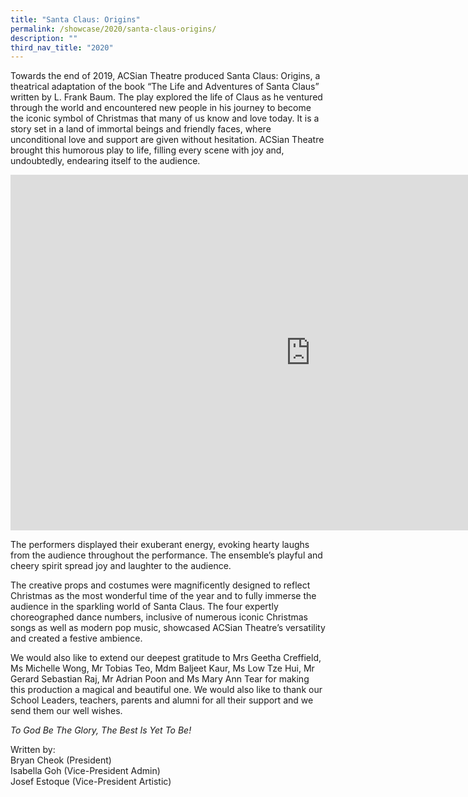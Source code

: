 ```yaml
---
title: "Santa Claus: Origins"
permalink: /showcase/2020/santa-claus-origins/
description: ""
third_nav_title: "2020"
---
```

Towards the end of 2019, ACSian Theatre produced Santa Claus: Origins, a theatrical adaptation of the book “The Life and Adventures of Santa Claus” written by L. Frank Baum. The play explored the life of Claus as he ventured through the world and encountered new people in his journey to become the iconic symbol of Christmas that many of us know and love today. It is a story set in a land of immortal beings and friendly faces, where unconditional love and support are given without hesitation. ACSian Theatre brought this humorous play to life, filling every scene with joy and, undoubtedly, endearing itself to the audience.

<iframe allowfullscreen="true" height="569" width="960" frameborder="0" src="https://docs.google.com/presentation/d/e/2PACX-1vSKtYZamEvVAZ6R4YU1KWMuMQUKLki1SASWriTgwZKUeiifnx4amVZNKaZUsXLSHyefPDVU5nZ-Cq7q/embed?start=false&amp;loop=false&amp;delayms=3000"></iframe>

The performers displayed their exuberant energy, evoking hearty laughs from the audience throughout the performance. The ensemble’s playful and cheery spirit spread joy and laughter to the audience.

  

The creative props and costumes were magnificently designed to reflect Christmas as the most wonderful time of the year and to fully immerse the audience in the sparkling world of Santa Claus. The four expertly choreographed dance numbers, inclusive of numerous iconic Christmas songs as well as modern pop music, showcased ACSian Theatre’s versatility and created a festive ambience.

  

We would also like to extend our deepest gratitude to Mrs Geetha Creffield, Ms Michelle Wong, Mr Tobias Teo, Mdm Baljeet Kaur, Ms Low Tze Hui, Mr Gerard Sebastian Raj, Mr Adrian Poon and Ms Mary Ann Tear for making this production a magical and beautiful one. We would also like to thank our School Leaders, teachers, parents and alumni for all their support and we send them our well wishes.

  

_To God Be The Glory, The Best Is Yet To Be!_

  
Written by: <br>
Bryan Cheok (President) <br>
Isabella Goh (Vice-President Admin) <br>
Josef Estoque (Vice-President Artistic)